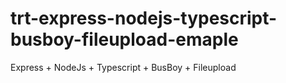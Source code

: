 # trt-express-nodejs-typescript-busboy-fileupload-emaple
Express + NodeJs + Typescript + BusBoy + Fileupload
